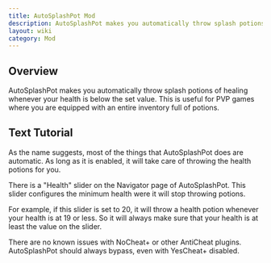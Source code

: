 ```yaml
---
title: AutoSplashPot Mod
description: AutoSplashPot makes you automatically throw splash potions of healing whenever your health is below the set value. This is useful for PVP games.
layout: wiki
category: Mod
---
```

## Overview
AutoSplashPot makes you automatically throw splash potions of healing whenever your health is below the set value. This is useful for PVP games where you are equipped with an entire inventory full of potions.

<!--
## Video Tutorial
{% include video.html id = "" %}
-->

## Text Tutorial
As the name suggests, most of the things that AutoSplashPot does are automatic. As long as it is enabled, it will take care of throwing the health potions for you.

There is a "Health" slider on the Navigator page of AutoSplashPot. This slider configures the minimum health were it will stop throwing potions.

For example, if this slider is set to 20, it will throw a health potion whenever your health is at 19 or less. So it will always make sure that your health is at least the value on the slider.

There are no known issues with NoCheat+ or other AntiCheat plugins. AutoSplashPot should always bypass, even with YesCheat+ disabled.
